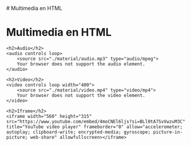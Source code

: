 <html lang="es">

<head>
    <meta charset="UTF-8">
    # Multimedia en HTML
    <link rel="icon" href="./material/multimedia_1.png">
</head>

<body>
    <h1 title="Multimedia en HTML">Multimedia en HTML</h1>

    <h2>Audio</h2>
    <audio controls loop>
        <source src="./material/audio.mp3" type="audio/mpeg">
        Your browser does not support the audio element.
    </audio>

    <h2>Video</h2>
    <video controls loop width="400">
        <source src="./material/video.mp4" type="video/mp4">
        Your browser does not support the video element.
    </video>

    <h2>Iframe</h2>
    <iframe width="560" height="315" src="https://www.youtube.com/embed/4moCNEl6ljs?si=BLl0tA7SvVwzuM3C" title="YouTube video player" frameborder="0" allow="accelerometer; autoplay; clipboard-write; encrypted-media; gyroscope; picture-in-picture; web-share" allowfullscreen></iframe>

</body>

</html>
